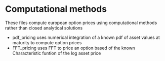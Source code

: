 # Computational methods

These files compute european option prices using computational methods rather than closed analytical solutions

* pdf_pricing uses numerical integration of a known pdf of asset values at maturity to compute option prices
* FFT_pricing uses FFT to price an option based of the known Characteristic funtion of the log asset price
